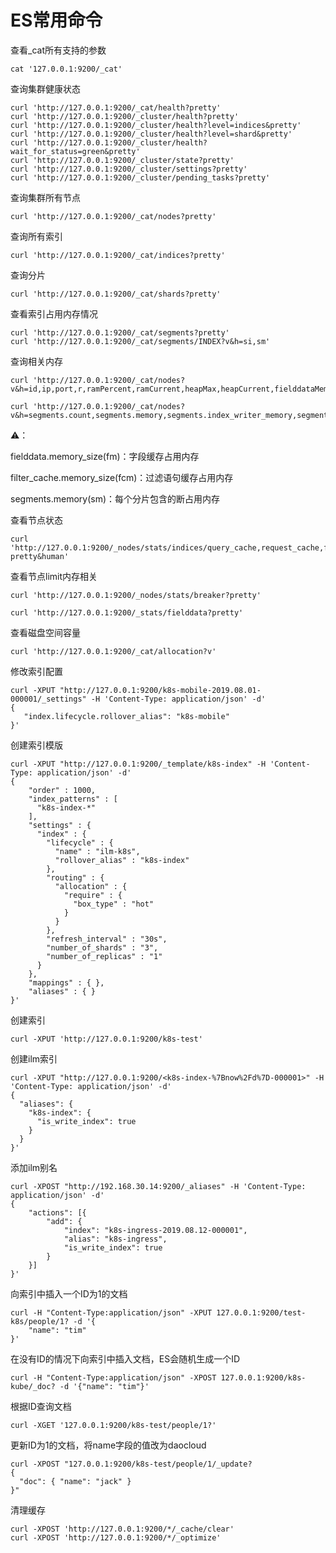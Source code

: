 # ES常用命令

查看_cat所有支持的参数

```
cat '127.0.0.1:9200/_cat'
```

查询集群健康状态

```
curl 'http://127.0.0.1:9200/_cat/health?pretty'
curl 'http://127.0.0.1:9200/_cluster/health?pretty'
curl 'http://127.0.0.1:9200/_cluster/health?level=indices&pretty'
curl 'http://127.0.0.1:9200/_cluster/health?level=shard&pretty'
curl 'http://127.0.0.1:9200/_cluster/health?wait_for_status=green&pretty'
curl 'http://127.0.0.1:9200/_cluster/state?pretty'
curl 'http://127.0.0.1:9200/_cluster/settings?pretty'
curl 'http://127.0.0.1:9200/_cluster/pending_tasks?pretty'
```

查询集群所有节点

```
curl 'http://127.0.0.1:9200/_cat/nodes?pretty'
```

查询所有索引

```
curl 'http://127.0.0.1:9200/_cat/indices?pretty'
```

查询分片

```
curl 'http://127.0.0.1:9200/_cat/shards?pretty'
```

查看索引占用内存情况

```
curl 'http://127.0.0.1:9200/_cat/segments?pretty'
curl 'http://127.0.0.1:9200/_cat/segments/INDEX?v&h=si,sm'
```

查询相关内存

```
curl 'http://127.0.0.1:9200/_cat/nodes?v&h=id,ip,port,r,ramPercent,ramCurrent,heapMax,heapCurrent,fielddataMemory,queryCacheMemory,requestCacheMemory,segmentsMemory'
```

```
curl 'http://127.0.0.1:9200/_cat/nodes?v&h=segments.count,segments.memory,segments.index_writer_memory,segments.version_map_memory,segments.fixed_bitset_memory'
```

⚠️：

fielddata.memory_size(fm)：字段缓存占用内存

filter_cache.memory_size(fcm)：过滤语句缓存占用内存

segments.memory(sm)：每个分片包含的断占用内存

查看节点状态

```
curl 'http://127.0.0.1:9200/_nodes/stats/indices/query_cache,request_cache,fielddata?pretty&human'
```

查看节点limit内存相关

```
curl 'http://127.0.0.1:9200/_nodes/stats/breaker?pretty'
```

```
curl 'http://127.0.0.1:9200/_stats/fielddata?pretty'
```

查看磁盘空间容量

```
curl 'http://127.0.0.1:9200/_cat/allocation?v'
```

修改索引配置

```
curl -XPUT "http://127.0.0.1:9200/k8s-mobile-2019.08.01-000001/_settings" -H 'Content-Type: application/json' -d'
{
   "index.lifecycle.rollover_alias": "k8s-mobile"
}'
```

创建索引模版

```
curl -XPUT "http://127.0.0.1:9200/_template/k8s-index" -H 'Content-Type: application/json' -d'
{
    "order" : 1000,
    "index_patterns" : [
      "k8s-index-*"
    ],
    "settings" : {
      "index" : {
        "lifecycle" : {
          "name" : "ilm-k8s",
          "rollover_alias" : "k8s-index"
        },
        "routing" : {
          "allocation" : {
            "require" : {
              "box_type" : "hot"
            }
          }
        },
        "refresh_interval" : "30s",
        "number_of_shards" : "3",
        "number_of_replicas" : "1"
      }
    },
    "mappings" : { },
    "aliases" : { }
}'
```

创建索引

```
curl -XPUT 'http://127.0.0.1:9200/k8s-test'
```

创建ilm索引

```
curl -XPUT "http://127.0.0.1:9200/<k8s-index-%7Bnow%2Fd%7D-000001>" -H 'Content-Type: application/json' -d'
{
  "aliases": {
    "k8s-index": {
      "is_write_index": true
    }
  }
}'
```

添加ilm别名

```
curl -XPOST "http://192.168.30.14:9200/_aliases" -H 'Content-Type: application/json' -d'
{
	"actions": [{
		"add": {
			"index": "k8s-ingress-2019.08.12-000001",
			"alias": "k8s-ingress",
			"is_write_index": true
		}
	}]
}'
```



向索引中插入一个ID为1的文档

```
curl -H "Content-Type:application/json" -XPUT 127.0.0.1:9200/test-k8s/people/1? -d '{
    "name": "tim"
}'
```

在没有ID的情况下向索引中插入文档，ES会随机生成一个ID

```
curl -H "Content-Type:application/json" -XPOST 127.0.0.1:9200/k8s-kube/_doc? -d '{"name": "tim"}'
```

根据ID查询文档

```
curl -XGET '127.0.0.1:9200/k8s-test/people/1?'
```

更新ID为1的文档，将name字段的值改为daocloud

```
curl -XPOST "127.0.0.1:9200/k8s-test/people/1/_update?
{
  "doc": { "name": "jack" }
}"
```









清理缓存

```
curl -XPOST 'http://127.0.0.1:9200/*/_cache/clear'
curl -XPOST 'http://127.0.0.1:9200/*/_optimize'
```


